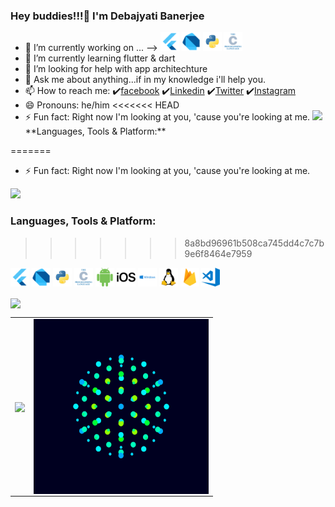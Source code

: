 ### Hey buddies!!!👋 I'm Debajyati Banerjee

<!--
<!-- - 👯 I’m looking to collaborate on ... -->

- 🔭 I’m currently working on ... -->
  <code><img height="30" src="https://raw.githubusercontent.com/github/explore/80688e429a7d4ef2fca1e82350fe8e3517d3494d/topics/flutter/flutter.png"></code>
  <code><img height="30" src="https://raw.githubusercontent.com/github/explore/80688e429a7d4ef2fca1e82350fe8e3517d3494d/topics/dart/dart.png"></code>
  <code><img height="30" src="https://raw.githubusercontent.com/github/explore/80688e429a7d4ef2fca1e82350fe8e3517d3494d/topics/python/python.png"></code>
  <code><img height="30" src="https://raw.githubusercontent.com/github/explore/80688e429a7d4ef2fca1e82350fe8e3517d3494d/topics/c/c.png"></code>
- 🌱 I’m currently learning flutter & dart
- 🤔 I’m looking for help with app architechture
- 💬 Ask me about anything...if in my knowledge i'll help you.
- 📫 How to reach me: ✔️[facebook](https://www.facebook.com/profile.php?id=100009291152517?ref=bookmarks) ✔️[Linkedin](https://www.linkedin.com/in/debajyati-banerjee-794171190/) ✔️[Twitter](https://twitter.com/DebajyatiBaner1) ✔️[Instagram](https://instagram.com/debajyati_banerjee)
- 😄 Pronouns: he/him
<<<<<<< HEAD
- ⚡ Fun fact: Right now I'm looking at you, 'cause you're looking at me.
  <!-- 🔭 Tag: "Your contribution, worlds motivation" ... -->
  <img src="https://komarev.com/ghpvc/?username=debajyatibanerjee0002&style=flat-square"/>
  **Languages, Tools & Platform:**
=======
- ⚡ Fun fact: Right now I'm looking at you, 'cause you're looking at me. 
<!-- 🔭 Tag: "Your contribution, worlds motivation" ... -->
<img src="https://komarev.com/ghpvc/?username=debajyatibanerjee0002&style=flat-square"/>

### Languages, Tools & Platform: 
>>>>>>> 8a8bd96961b508ca745dd4c7c7b9e6f8464e7959

<code><img height="30" src="https://raw.githubusercontent.com/github/explore/80688e429a7d4ef2fca1e82350fe8e3517d3494d/topics/flutter/flutter.png"></code>
<code><img height="30" src="https://raw.githubusercontent.com/github/explore/80688e429a7d4ef2fca1e82350fe8e3517d3494d/topics/dart/dart.png"></code>
<code><img height="30" src="https://raw.githubusercontent.com/github/explore/80688e429a7d4ef2fca1e82350fe8e3517d3494d/topics/python/python.png"></code>
<code><img height="30" src="https://raw.githubusercontent.com/github/explore/80688e429a7d4ef2fca1e82350fe8e3517d3494d/topics/c/c.png"></code>
<code><img height="30" src="https://raw.githubusercontent.com/github/explore/80688e429a7d4ef2fca1e82350fe8e3517d3494d/topics/android/android.png"></code>
<code><img height="30" src="https://raw.githubusercontent.com/github/explore/80688e429a7d4ef2fca1e82350fe8e3517d3494d/topics/ios/ios.png"></code>
<code><img height="30" src="https://raw.githubusercontent.com/github/explore/80688e429a7d4ef2fca1e82350fe8e3517d3494d/topics/windows/windows.png"></code>
<code><img height="30" src="https://raw.githubusercontent.com/github/explore/80688e429a7d4ef2fca1e82350fe8e3517d3494d/topics/linux/linux.png"></code>
<code><img height="30" src="https://raw.githubusercontent.com/github/explore/80688e429a7d4ef2fca1e82350fe8e3517d3494d/topics/firebase/firebase.png"></code>
<code><img height="30" src="https://raw.githubusercontent.com/github/explore/80688e429a7d4ef2fca1e82350fe8e3517d3494d/topics/visual-studio-code/visual-studio-code.png"></code>

<table>
    <tr>
        <td>
<a href="https://github.com/debajyatibanerjee0002">
  <img align="center" src="https://github-readme-stats.vercel.app/api/top-langs/?username=debajyatibanerjee0002&count_private=true&theme=dark&show_icons=true&hide_langs_below=1" />
          </td>
        <td rowspan=2>
  <img align="center" alt="GIF" src="https://github.com/debajyatibanerjee0002/debajyatibanerjee0002/blob/master/Gif.gif" height=280 width=280/>
          </tr>
    <tr>
</a>
<a href="https://github.com/debajyatibanerjee0002">
<img align="center" src= "https://github-readme-status.vercel.app/api?username=debajyatibanerjee0002&count_private=true&theme=dark&show_icons=true"> 
 </tr>
</table>
</a>

